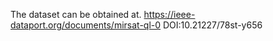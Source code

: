 The dataset can be obtained at. https://ieee-dataport.org/documents/mirsat-ql-0
DOI:10.21227/78st-y656
